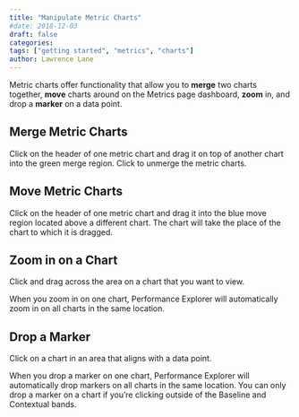 ```yaml
---
title: "Manipulate Metric Charts"
#date: 2018-12-03
draft: false
categories:
tags: ["getting started", "metrics", "charts"]
author: Lawrence Lane
---
```


 Metric charts offer functionality that allow you to **merge** two charts together, **move** charts around on the Metrics page dashboard, **zoom** in, and drop a **marker** on a data point.

## Merge Metric Charts
Click on the header of one metric chart and drag it on top of another chart into the green merge region. Click to unmerge the metric charts.

## Move Metric Charts
Click on the header of one metric chart and drag it into the blue move region located above a different chart. The chart will take the place of the chart to which it is dragged.

## Zoom in on a Chart
Click and drag across the area on a chart that you want to view.   

When you zoom in on one chart, Performance Explorer will automatically zoom in on all charts in the same location.

## Drop a Marker
Click on a chart in an area that aligns with a data point.  

When you drop a marker on one chart, Performance Explorer will automatically drop markers on all charts in the same location. You can only drop a marker on a chart if you’re clicking outside of the Baseline and Contextual bands.
